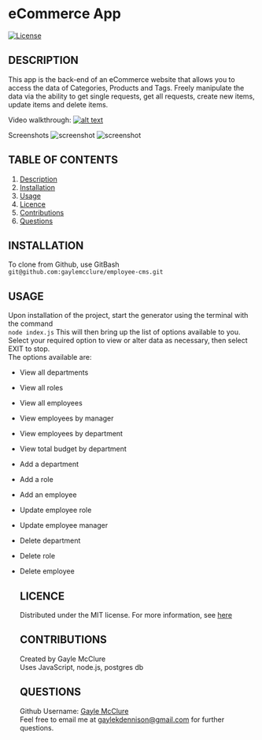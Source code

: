 # eCommerce App

  [![License](https://img.shields.io/badge/License-MIT-blue.svg)](https://opensource.org/licenses/MIT)
  
  ## DESCRIPTION
This app is the back-end of an eCommerce website that allows you to access the data of Categories, Products and Tags. Freely manipulate the data via the ability to get single requests, get all requests, create new items, update items and delete items. 

Video walkthrough:
[![alt text](assets/video-sg.png)](https://www.loom.com/share/815f5b18f4054659b28f638f498c410f?sid=27fd26c7-48fd-4cab-94c2-dd76ec4b1ac7)

Screenshots
![screenshot](/assets/cms.png)
![screenshot](/assets/cms-2.png)

  ## TABLE OF CONTENTS
  
  <ol>
  <li><a href="#description">Description</a></li>
  <li><a href="#installation">Installation</a></li>
  <li><a href="#usage">Usage</a></li>
  <li><a href="#licence">Licence</a> </li>
  <li><a href="#contributions">Contributions</a></li>
  <li><a href="#questions">Questions</a></li>
  </ol>
  
  ## INSTALLATION
To clone from Github, use GitBash   
```git@github.com:gaylemcclure/employee-cms.git```
  
  ## USAGE
  Upon installation of the project, start the generator using the terminal with the command   
  ```node index.js```
  This will then bring up the list of options available to you.   
  Select your required option to view or alter data as necessary, then select EXIT to stop.  
  The options available are: 
- View all departments
- View all roles
- View all employees
- View employees by manager
- View employees by department
- View total budget by department
- Add a department
- Add a role
- Add an employee
- Update employee role
- Update employee manager
- Delete department
- Delete role
- Delete employee

  
  ## LICENCE
  Distributed under the MIT license. For more information, see <a href=https://opensource.org/licenses/MIT>here</a>
  
  ## CONTRIBUTIONS
  Created by Gayle McClure   
  Uses JavaScript, node.js, postgres db
  
  
  ## QUESTIONS
  Github Username: <a href='https://github.com/gaylemcclure'>Gayle McClure</a>  
  Feel free to email me at gaylekdennison@gmail.com for further questions. 
